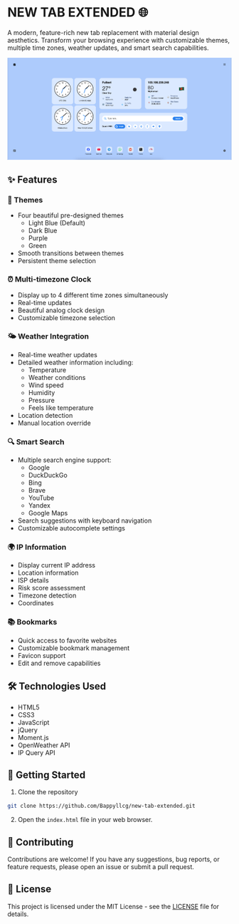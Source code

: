 # NEW TAB EXTENDED 🌐

A modern, feature-rich new tab replacement with material design aesthetics. Transform your browsing experience with customizable themes, multiple time zones, weather updates, and smart search capabilities.

![Material Browser Preview](assets/images/preview.png)

## ✨ Features

### 🎨 Themes
- Four beautiful pre-designed themes
  - Light Blue (Default)
  - Dark Blue
  - Purple
  - Green
- Smooth transitions between themes
- Persistent theme selection

### ⏰ Multi-timezone Clock
- Display up to 4 different time zones simultaneously
- Real-time updates
- Beautiful analog clock design
- Customizable timezone selection

### 🌤️ Weather Integration
- Real-time weather updates
- Detailed weather information including:
  - Temperature
  - Weather conditions
  - Wind speed
  - Humidity
  - Pressure
  - Feels like temperature
- Location detection
- Manual location override

### 🔍 Smart Search
- Multiple search engine support:
  - Google
  - DuckDuckGo
  - Bing
  - Brave
  - YouTube
  - Yandex
  - Google Maps
- Search suggestions with keyboard navigation
- Customizable autocomplete settings

### 🌍 IP Information
- Display current IP address
- Location information
- ISP details
- Risk score assessment
- Timezone detection
- Coordinates

### 📚 Bookmarks
- Quick access to favorite websites
- Customizable bookmark management
- Favicon support
- Edit and remove capabilities

## 🛠️ Technologies Used
- HTML5
- CSS3
- JavaScript
- jQuery
- Moment.js
- OpenWeather API
- IP Query API

## 🚀 Getting Started

1. Clone the repository
```bash
git clone https://github.com/Bappyllcg/new-tab-extended.git
```
2. Open the `index.html` file in your web browser.

## 🤝 Contributing
Contributions are welcome! If you have any suggestions, bug reports, or feature requests, please open an issue or submit a pull request.

## 📄 License
This project is licensed under the MIT License - see the [LICENSE](LICENSE) file for details.
